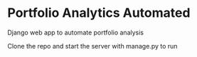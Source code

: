 # Portfolio Analytics Automated
Django web app to automate portfolio analysis

Clone the repo and start the server with manage.py to run
